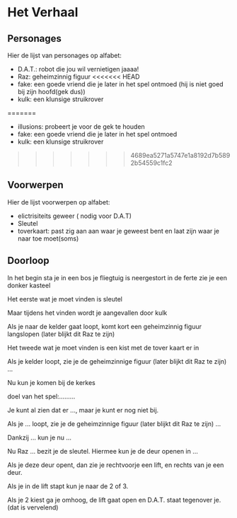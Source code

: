 # Het Verhaal

## Personages

Hier de lijst van personages op alfabet: 
 * D.A.T.: robot die jou wil vernietigen jaaaa!
 * Raz: geheimzinnig figuur
<<<<<<< HEAD
 * fake: een goede vriend die je later in het spel ontmoed (hij is niet goed bij zijn hoofd(gek dus))
 * kulk: een klunsige struikrover


=======
 * illusions: probeert je voor de gek te houden
 * fake: een goede vriend die je later in het spel ontmoed 
 * kulk: een klunsige struikrover
>>>>>>> 4689ea5271a5747e1a8192d7b5892b54559c1fc2
## Voorwerpen

Hier de lijst voorwerpen op alfabet:
 * elictrisiteits geweer ( nodig voor D.A.T)
 * Sleutel
 * toverkaart: past zig aan aan waar je geweest bent en laat zijn waar je naar toe moet(soms)
## Doorloop

In het begin sta je in een bos je fliegtuig is neergestort in de ferte zie je een donker kasteel 


Het eerste wat je moet vinden is sleutel

Maar tijdens het vinden wordt je aangevallen door kulk

Als je naar de kelder gaat loopt, komt kort een geheimzinnig figuur langslopen (later blijkt
dit Raz te zijn)

Het tweede wat je moet vinden is een kist met de tover kaart er in




Als je kelder loopt, zie je de geheimzinnige figuur (later blijkt
dit Raz te zijn) ...


Nu kun je komen bij de kerkes

doel van het spel:.........



Je kunt al zien dat er ..., maar je kunt er nog niet bij.


Als je ... loopt, zie je de geheimzinnige figuur (later blijkt
dit Raz te zijn) ...


Dankzij ... kun je nu ...


Nu Raz ... bezit je de sleutel. Hiermee kun je de deur openen in ...


Als je deze deur opent, dan zie je rechtvoorje een lift, en rechts van je een  deur.

Als je in de lift stapt kun je naar de 2 of 3.

Als je 2 kiest ga je omhoog, de lift gaat open en D.A.T. staat tegenover je.(dat is vervelend)




